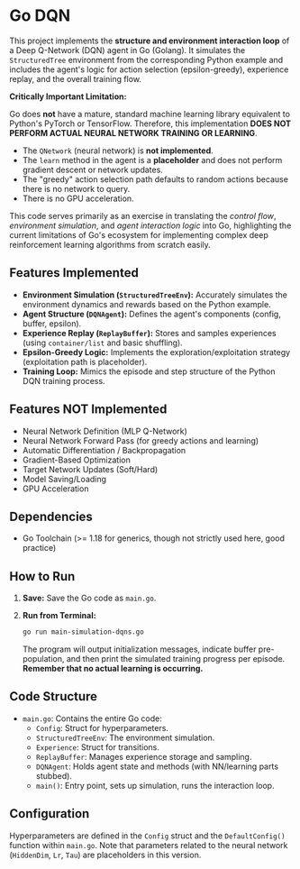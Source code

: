 # Go DQN 

This project implements the **structure and environment interaction loop** of a Deep Q-Network (DQN) agent in Go (Golang). It simulates the `StructuredTree` environment from the corresponding Python example and includes the agent's logic for action selection (epsilon-greedy), experience replay, and the overall training flow.

**Critically Important Limitation:**

Go does **not** have a mature, standard machine learning library equivalent to Python's PyTorch or TensorFlow. Therefore, this implementation **DOES NOT PERFORM ACTUAL NEURAL NETWORK TRAINING OR LEARNING**.

* The `QNetwork` (neural network) is **not implemented**.
* The `learn` method in the agent is a **placeholder** and does not perform gradient descent or network updates.
* The "greedy" action selection path defaults to random actions because there is no network to query.
* There is no GPU acceleration.

This code serves primarily as an exercise in translating the *control flow*, *environment simulation*, and *agent interaction logic* into Go, highlighting the current limitations of Go's ecosystem for implementing complex deep reinforcement learning algorithms from scratch easily.

## Features Implemented

* **Environment Simulation (`StructuredTreeEnv`):** Accurately simulates the environment dynamics and rewards based on the Python example.
* **Agent Structure (`DQNAgent`):** Defines the agent's components (config, buffer, epsilon).
* **Experience Replay (`ReplayBuffer`):** Stores and samples experiences (using `container/list` and basic shuffling).
* **Epsilon-Greedy Logic:** Implements the exploration/exploitation strategy (exploitation path is placeholder).
* **Training Loop:** Mimics the episode and step structure of the Python DQN training process.

## Features NOT Implemented

* Neural Network Definition (MLP Q-Network)
* Neural Network Forward Pass (for greedy actions and learning)
* Automatic Differentiation / Backpropagation
* Gradient-Based Optimization
* Target Network Updates (Soft/Hard)
* Model Saving/Loading
* GPU Acceleration

## Dependencies

* Go Toolchain (>= 1.18 for generics, though not strictly used here, good practice)

## How to Run

1.  **Save:** Save the Go code as `main.go`.
2.  **Run from Terminal:**
    ```bash
    go run main-simulation-dqns.go
    ```

    The program will output initialization messages, indicate buffer pre-population, and then print the simulated training progress per episode. **Remember that no actual learning is occurring.**

## Code Structure

* `main.go`: Contains the entire Go code:
    * `Config`: Struct for hyperparameters.
    * `StructuredTreeEnv`: The environment simulation.
    * `Experience`: Struct for transitions.
    * `ReplayBuffer`: Manages experience storage and sampling.
    * `DQNAgent`: Holds agent state and methods (with NN/learning parts stubbed).
    * `main()`: Entry point, sets up simulation, runs the interaction loop.

## Configuration

Hyperparameters are defined in the `Config` struct and the `DefaultConfig()` function within `main.go`. Note that parameters related to the neural network (`HiddenDim`, `Lr`, `Tau`) are placeholders in this version.
